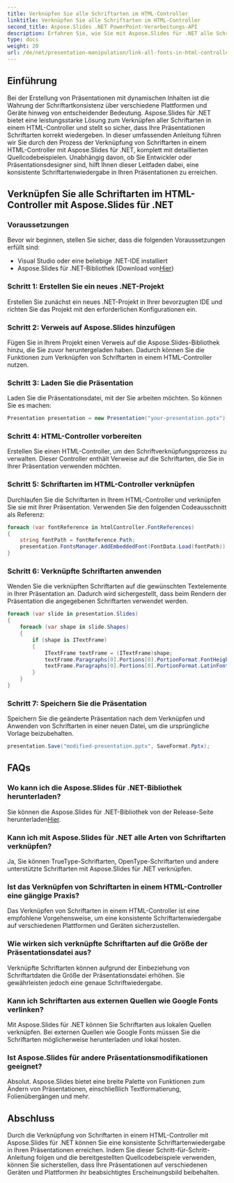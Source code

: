 ```yaml
---
title: Verknüpfen Sie alle Schriftarten im HTML-Controller
linktitle: Verknüpfen Sie alle Schriftarten im HTML-Controller
second_title: Aspose.Slides .NET PowerPoint-Verarbeitungs-API
description: Erfahren Sie, wie Sie mit Aspose.Slides für .NET alle Schriftarten in einem HTML-Controller verknüpfen. Diese Schritt-für-Schritt-Anleitung mit Quellcode hilft Ihnen dabei, eine konsistente Schriftwiedergabe in Ihren Präsentationen sicherzustellen.
type: docs
weight: 20
url: /de/net/presentation-manipulation/link-all-fonts-in-html-controller/
---
```


## Einführung
Bei der Erstellung von Präsentationen mit dynamischen Inhalten ist die Wahrung der Schriftartkonsistenz über verschiedene Plattformen und Geräte hinweg von entscheidender Bedeutung. Aspose.Slides für .NET bietet eine leistungsstarke Lösung zum Verknüpfen aller Schriftarten in einem HTML-Controller und stellt so sicher, dass Ihre Präsentationen Schriftarten korrekt wiedergeben. In dieser umfassenden Anleitung führen wir Sie durch den Prozess der Verknüpfung von Schriftarten in einem HTML-Controller mit Aspose.Slides für .NET, komplett mit detaillierten Quellcodebeispielen. Unabhängig davon, ob Sie Entwickler oder Präsentationsdesigner sind, hilft Ihnen dieser Leitfaden dabei, eine konsistente Schriftartenwiedergabe in Ihren Präsentationen zu erreichen.

## Verknüpfen Sie alle Schriftarten im HTML-Controller mit Aspose.Slides für .NET

### Voraussetzungen
Bevor wir beginnen, stellen Sie sicher, dass die folgenden Voraussetzungen erfüllt sind:
- Visual Studio oder eine beliebige .NET-IDE installiert
- Aspose.Slides für .NET-Bibliothek (Download von[Hier](https://releases.aspose.com/slides/net/))

### Schritt 1: Erstellen Sie ein neues .NET-Projekt
Erstellen Sie zunächst ein neues .NET-Projekt in Ihrer bevorzugten IDE und richten Sie das Projekt mit den erforderlichen Konfigurationen ein.

### Schritt 2: Verweis auf Aspose.Slides hinzufügen
Fügen Sie in Ihrem Projekt einen Verweis auf die Aspose.Slides-Bibliothek hinzu, die Sie zuvor heruntergeladen haben. Dadurch können Sie die Funktionen zum Verknüpfen von Schriftarten in einem HTML-Controller nutzen.

### Schritt 3: Laden Sie die Präsentation
Laden Sie die Präsentationsdatei, mit der Sie arbeiten möchten. So können Sie es machen:

```csharp
Presentation presentation = new Presentation("your-presentation.pptx");
```

### Schritt 4: HTML-Controller vorbereiten
Erstellen Sie einen HTML-Controller, um den Schriftverknüpfungsprozess zu verwalten. Dieser Controller enthält Verweise auf die Schriftarten, die Sie in Ihrer Präsentation verwenden möchten.

### Schritt 5: Schriftarten im HTML-Controller verknüpfen
Durchlaufen Sie die Schriftarten in Ihrem HTML-Controller und verknüpfen Sie sie mit Ihrer Präsentation. Verwenden Sie den folgenden Codeausschnitt als Referenz:

```csharp
foreach (var fontReference in htmlController.FontReferences)
{
    string fontPath = fontReference.Path;
    presentation.FontsManager.AddEmbeddedFont(FontData.Load(fontPath));
}
```

### Schritt 6: Verknüpfte Schriftarten anwenden
Wenden Sie die verknüpften Schriftarten auf die gewünschten Textelemente in Ihrer Präsentation an. Dadurch wird sichergestellt, dass beim Rendern der Präsentation die angegebenen Schriftarten verwendet werden.

```csharp
foreach (var slide in presentation.Slides)
{
    foreach (var shape in slide.Shapes)
    {
        if (shape is ITextFrame)
        {
            ITextFrame textFrame = (ITextFrame)shape;
            textFrame.Paragraphs[0].Portions[0].PortionFormat.FontHeight = 18; // Schriftgröße anwenden
            textFrame.Paragraphs[0].Portions[0].PortionFormat.LatinFont = "YourLinkedFont"; // Verlinkte Schriftart anwenden
        }
    }
}
```

### Schritt 7: Speichern Sie die Präsentation
Speichern Sie die geänderte Präsentation nach dem Verknüpfen und Anwenden von Schriftarten in einer neuen Datei, um die ursprüngliche Vorlage beizubehalten.

```csharp
presentation.Save("modified-presentation.pptx", SaveFormat.Pptx);
```

## FAQs

### Wo kann ich die Aspose.Slides für .NET-Bibliothek herunterladen?
Sie können die Aspose.Slides für .NET-Bibliothek von der Release-Seite herunterladen[Hier](https://releases.aspose.com/slides/net/).

### Kann ich mit Aspose.Slides für .NET alle Arten von Schriftarten verknüpfen?
Ja, Sie können TrueType-Schriftarten, OpenType-Schriftarten und andere unterstützte Schriftarten mit Aspose.Slides für .NET verknüpfen.

### Ist das Verknüpfen von Schriftarten in einem HTML-Controller eine gängige Praxis?
Das Verknüpfen von Schriftarten in einem HTML-Controller ist eine empfohlene Vorgehensweise, um eine konsistente Schriftartenwiedergabe auf verschiedenen Plattformen und Geräten sicherzustellen.

### Wie wirken sich verknüpfte Schriftarten auf die Größe der Präsentationsdatei aus?
Verknüpfte Schriftarten können aufgrund der Einbeziehung von Schriftartdaten die Größe der Präsentationsdatei erhöhen. Sie gewährleisten jedoch eine genaue Schriftwiedergabe.

### Kann ich Schriftarten aus externen Quellen wie Google Fonts verlinken?
Mit Aspose.Slides für .NET können Sie Schriftarten aus lokalen Quellen verknüpfen. Bei externen Quellen wie Google Fonts müssen Sie die Schriftarten möglicherweise herunterladen und lokal hosten.

### Ist Aspose.Slides für andere Präsentationsmodifikationen geeignet?
Absolut. Aspose.Slides bietet eine breite Palette von Funktionen zum Ändern von Präsentationen, einschließlich Textformatierung, Folienübergängen und mehr.

## Abschluss
Durch die Verknüpfung von Schriftarten in einem HTML-Controller mit Aspose.Slides für .NET können Sie eine konsistente Schriftartenwiedergabe in Ihren Präsentationen erreichen. Indem Sie dieser Schritt-für-Schritt-Anleitung folgen und die bereitgestellten Quellcodebeispiele verwenden, können Sie sicherstellen, dass Ihre Präsentationen auf verschiedenen Geräten und Plattformen ihr beabsichtigtes Erscheinungsbild beibehalten.